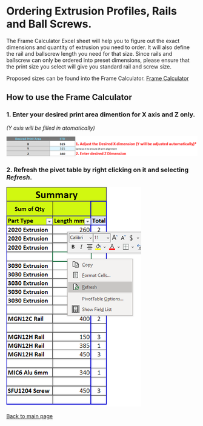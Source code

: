 # Ordering Extrusion Profiles, Rails and Ball Screws.

The Frame Calculator Excel sheet will help you to figure out the exact dimensions and quantity of extrusion you need to order.
It will also define the rail and ballscrew length you need for that size.
Since rails and ballscrew can only be ordered into preset dimensions, please ensure that the print size you select will give you standard rail and screw size.

Proposed sizes can be found into the Frame Calculator.
[Frame Calculator](/FrameCalculator.xlsx)

## How to use the Frame Calculator
### 1. Enter your desired print area dimention for **X axis and Z only**. 
*(Y axis will be filled in atomatically)*

![alt text](/images/framecalc1.png)

### 2. Refresh the pivot table by right clicking on it and selecting *Refresh*.

![alt text](/images/framecalc2.png)




[Back to main page](/README.md)
